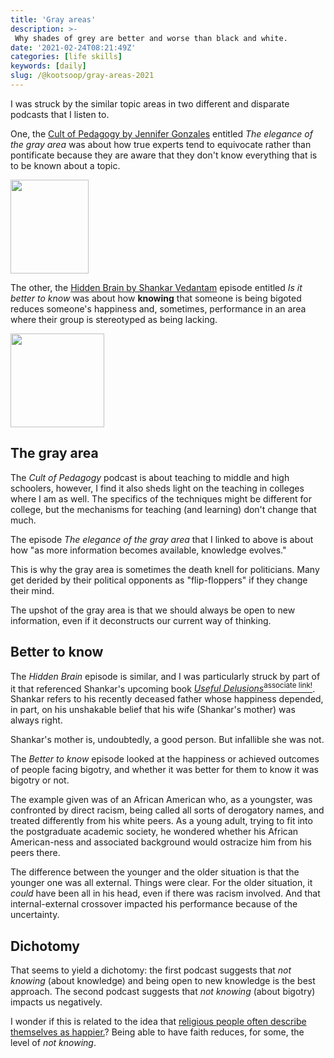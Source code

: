 ```yaml
---
title: 'Gray areas'
description: >-
 Why shades of grey are better and worse than black and white.
date: '2021-02-24T08:21:49Z'
categories: [life skills]
keywords: [daily]
slug: /@kootsoop/gray-areas-2021
---
```


I was struck by the similar topic areas in two different and disparate podcasts that I listen to.  

One, the [Cult of Pedagogy by Jennifer Gonzales](https://www.cultofpedagogy.com/gray-area/) entitled *The elegance of the gray area* was about how true experts tend to equivocate rather than pontificate because they are aware that they don't know everything that is to be known about a topic.

<a href="https://www.cultofpedagogy.com/gray-area/">
<img src="https://x78251kcpll2l2t9e46kf96a-wpengine.netdna-ssl.com/wp-content/uploads/2021/02/Gray-Area-Tall.png" width="125" height="150"></a>

The other, the [Hidden Brain by Shankar Vedantam](https://hiddenbrain.org/podcast/is-it-better-to-know/) episode entitled *Is it better to know* was about how **knowing** that someone is being bigoted reduces someone's happiness and, sometimes, performance in an area where their group is stereotyped as being lacking.

<a href="https://hiddenbrain.org/podcast/is-it-better-to-know/">
<img src="https://hiddenbrain.org/wp-content/uploads/2020/10/image-768x768.jpg" width="150" height="150"></a>

## The gray area

The *Cult of Pedagogy* podcast is about teaching to middle and high schoolers, however, I find it also sheds light on the teaching in colleges where I am as well.  The specifics of the techniques might be different for college, but the mechanisms for teaching (and learning) don't change that much.

The episode *The elegance of the gray area* that I linked to above is about how "as more information becomes available, knowledge evolves." 

This is why the gray area is sometimes the death knell for politicians.  Many get derided by their political opponents as "flip-floppers" if they change their mind.

The upshot of the gray area is that we should always be open to new information, even if it deconstructs our current way of thinking.

## Better to know

The *Hidden Brain* episode is similar, and I was particularly struck by part of it that referenced Shankar's upcoming book [*Useful Delusions*<sup>associate link!</sup>](https://amzn.to/3utCuij). Shankar refers to his recently deceased father whose happiness depended, in part, on his unshakable belief that his wife (Shankar's mother) was always right.

Shankar's mother is, undoubtedly, a good person.  But infallible she was not.

The *Better to know* episode looked at the happiness or achieved outcomes of people facing bigotry, and whether it was better for them to know it was bigotry or not.

The example given was of an African American who, as a youngster, was confronted by direct racism, being called all sorts of derogatory names, and treated differently from his white peers.  As a young adult, trying to fit into the postgraduate academic society, he wondered whether his African American-ness and associated background would ostracize him from his peers there.

The difference between the younger and the older situation is that the younger one was all external. Things were clear.  For the older situation, it *could* have been all in his head, even if there was racism involved.  And that internal-external crossover impacted his performance because of the uncertainty.

## Dichotomy

That seems to yield a dichotomy:  the first podcast suggests that *not knowing* (about knowledge) and being open to new knowledge is the best approach.  The second podcast suggests that *not knowing* (about bigotry) impacts us negatively.

I wonder if this is related to the idea that [religious people often describe themselves as happier.](https://www.pewresearch.org/fact-tank/2019/01/31/are-religious-people-happier-healthier-our-new-global-study-explores-this-question/)?  Being able to have faith reduces, for some, the level of *not knowing*.




